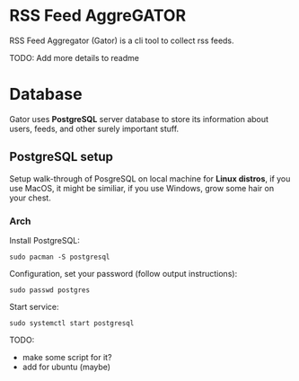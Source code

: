 # RSS Feed AggreGATOR

RSS Feed Aggregator (Gator) is a cli tool to collect rss feeds.

TODO: Add more details to readme

# Database

Gator uses **PostgreSQL** server database to store its information about 
users, feeds, and other surely important stuff.

## PostgreSQL setup

Setup walk-through of PosgreSQL on local machine for **Linux distros**, 
if you use MacOS, it might be similiar, if you use Windows, 
grow some hair on your chest.

### Arch

Install PostgreSQL:
```
sudo pacman -S postgresql
```
Configuration, set your password (follow output instructions):
```
sudo passwd postgres
```
Start service:
```
sudo systemctl start postgresql
```

TODO: 
- make some script for it?
- add for ubuntu (maybe)
